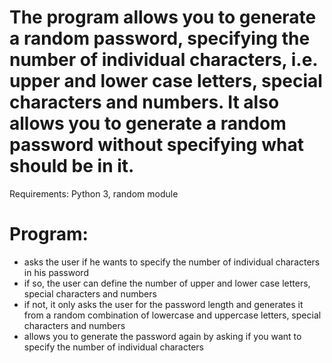 # The program allows you to generate a random password, specifying the number of individual characters, i.e. upper and lower case letters, special characters and numbers. It also allows you to generate a random password without specifying what should be in it.

Requirements: Python 3, random module

# Program:
- asks the user if he wants to specify the number of individual characters in his password
- if so, the user can define the number of upper and lower case letters, special characters and numbers
- if not, it only asks the user for the password length and generates it from a random combination of lowercase and uppercase letters,
  special characters and numbers
- allows you to generate the password again by asking if you want to specify the number of individual characters
